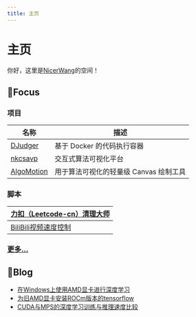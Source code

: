 ```yaml
---
title: 主页
---
```


# 主页

你好，这里是[NicerWang](https://github.com/NicerWang)的空间！

## 🎯Focus

### 项目

| 名称                                                  | 描述                                   |
| ----------------------------------------------------- | -------------------------------------- |
| [DJudger](https://nicerwang.github.io/DJudger)        | 基于 Docker 的代码执行容器             |
| [nkcsavp](http://nkcsavp.github.io/)                  | 交互式算法可视化平台                   |
| [AlgoMotion](https://github.com/NicerWang/Algomotion) | 用于算法可视化的轻量级 Canvas 绘制工具 |

### 脚本

| [力扣（Leetcode-cn）清理大师](https://github.com/NicerWang/leetcode-cleaner) |
| ------------------------------------------------------------ |
| [BiliBili视频速度控制](https://github.com/NicerWang/Bili_Video_Speed_Controller) |

### [更多...](https://github.com/NicerWang?tab=repositories)

## 📜Blog

* [在Windows上使用AMD显卡进行深度学习](./article/deep_learning_with_amd_gpu_on_windows.md)
* [为旧AMD显卡安装ROCm版本的tensorflow](./article/install_rocm_tensorflow_for_old_AMD_GPU.md)
* [CUDA与MPS的深度学习训练与推理速度比较](./article/train_and_inference_speed_of_cuda_and_mps_on_mac.md)
